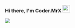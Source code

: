 ### Hi there, I'm Coder.MrX <img src="https://media.giphy.com/media/hvRJCLFzcasrR4ia7z/giphy.gif" width="25px">

![](https://www.google.com/url?sa=i&url=https%3A%2F%2Fgiphy.com%2Fexplore%2Fsoftware-engineer&psig=AOvVaw2hykAwyZw9_vUM0vudj1iN&ust=1649270466188000&source=images&cd=vfe&ved=0CAoQjRxqFwoTCKiQlbnJ_fYCFQAAAAAdAAAAABAb)


